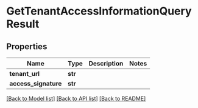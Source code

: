 # GetTenantAccessInformationQueryResult


## Properties
Name | Type | Description | Notes
------------ | ------------- | ------------- | -------------
**tenant_url** | **str** |  | 
**access_signature** | **str** |  | 

[[Back to Model list]](../README.md#documentation-for-models) [[Back to API list]](../README.md#documentation-for-api-endpoints) [[Back to README]](../README.md)


